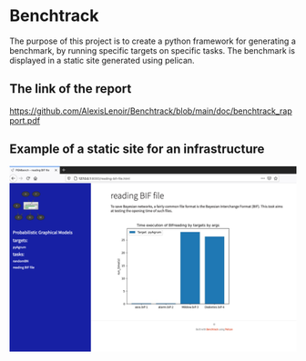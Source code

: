 #   Benchtrack

The purpose of this project is to create a python framework for generating a benchmark, by running specific targets on specific tasks. The benchmark is displayed in a static site generated using pelican.

## The link of the report
https://github.com/AlexisLenoir/Benchtrack/blob/main/doc/benchtrack_rapport.pdf

## Example of a static site for an infrastructure
![alt text](doc/page_task.png)
